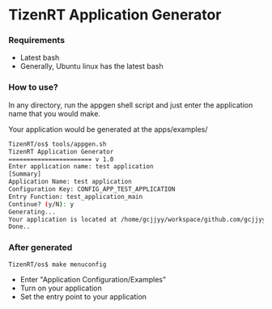 # TizenRT Application Generator

### Requirements
- Latest bash
- Generally, Ubuntu linux has the latest bash

### How to use?

In any directory, run the appgen shell script and just enter the application name that you would make.

Your application would be generated at the apps/examples/

```sh
TizenRT/os$ tools/appgen.sh
TizenRT Application Generator
======================= v 1.0
Enter application name: test application
[Summary]
Application Name: test application
Configuration Key: CONFIG_APP_TEST_APPLICATION
Entry Function: test_application_main
Continue? (y/N): y
Generating...
Your application is located at /home/gcjjyy/workspace/github.com/gcjjyy/TizenRT/apps/examples/test_application
Done..
```

### After generated
```sh
TizenRT/os$ make menuconfig
```

- Enter "Application Configuration/Examples"
- Turn on your application
- Set the entry point to your application
